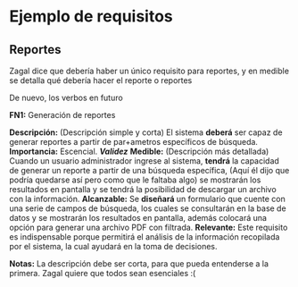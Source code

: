 # Ejemplo de requisitos

## Reportes

Zagal dice que debería haber un único requisito
para reportes, y en medible se detalla qué
debería hacer el reporte o reportes

De nuevo, los verbos en futuro

**FN1:** Generación de reportes

**Descripción:** (Descripción simple y corta) El
sistema **deberá** ser capaz de generar reportes
a partir de par+ametros específicos de búsqueda.
**Importancia:** Escencial.
**_Validez_**
**Medible:** (Descripción más detallada) Cuando un
usuario administrador ingrese al sistema, **tendrá**
la capacidad de generar un reporte a partir de una
búsqueda específica, (Aquí él dijo que podría quedarse
así pero como que le faltaba algo) se mostrarán los
resultados en pantalla y se tendrá la posibilidad de
descargar un archivo con la información.
**Alcanzable:** Se **diseñará** un formulario que cuente
con una serie de campos de búsqueda, los cuales se
consultarán en la base de datos y se mostrarán los
resultados en pantalla, además colocará una opción para
generar una archivo PDF con filtrada.
**Relevante:** Este requisito es indispensable porque
permitirá el análisis de la información recopilada
por el sistema, la cual ayudará en la toma de decisiones.

**Notas:** La descripción debe ser corta, para que pueda
entenderse a la primera. Zagal quiere que todos sean
esenciales :(
